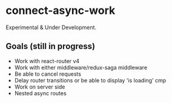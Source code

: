 # connect-async-work

Experimental & Under Development.

## Goals (still in progress)
- Work with react-router v4
- Work with either middleware/redux-saga middleware
- Be able to cancel requests
- Delay router transitions or be able to display 'is loading' cmp
- Work on server side
- Nested async routes